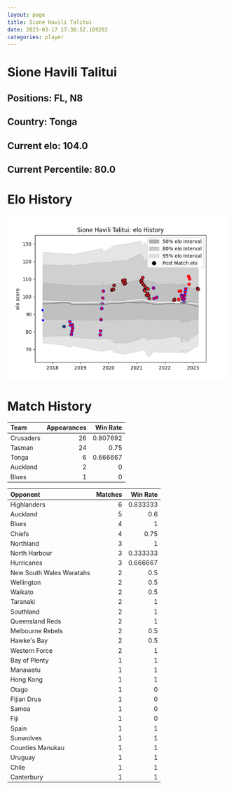 ```yaml
---  
layout: page  
title: Sione Havili Talitui  
date: 2023-03-17 17:38:52.169203  
categories: player  
---
```

# Sione Havili Talitui

## Positions: FL, N8

## Country: Tonga

## Current elo: 104.0

## Current Percentile: 80.0

# Elo History


![elo history](history_SioneHaviliTalitui.png)
# Match History


| Team      |   Appearances |   Win Rate |
|:----------|--------------:|-----------:|
| Crusaders |            26 |   0.807692 |
| Tasman    |            24 |   0.75     |
| Tonga     |             6 |   0.666667 |
| Auckland  |             2 |   0        |
| Blues     |             1 |   0        |

| Opponent                 |   Matches |   Win Rate |
|:-------------------------|----------:|-----------:|
| Highlanders              |         6 |   0.833333 |
| Auckland                 |         5 |   0.6      |
| Blues                    |         4 |   1        |
| Chiefs                   |         4 |   0.75     |
| Northland                |         3 |   1        |
| North Harbour            |         3 |   0.333333 |
| Hurricanes               |         3 |   0.666667 |
| New South Wales Waratahs |         2 |   0.5      |
| Wellington               |         2 |   0.5      |
| Waikato                  |         2 |   0.5      |
| Taranaki                 |         2 |   1        |
| Southland                |         2 |   1        |
| Queensland Reds          |         2 |   1        |
| Melbourne Rebels         |         2 |   0.5      |
| Hawke's Bay              |         2 |   0.5      |
| Western Force            |         2 |   1        |
| Bay of Plenty            |         1 |   1        |
| Manawatu                 |         1 |   1        |
| Hong Kong                |         1 |   1        |
| Otago                    |         1 |   0        |
| Fijian Drua              |         1 |   0        |
| Samoa                    |         1 |   0        |
| Fiji                     |         1 |   0        |
| Spain                    |         1 |   1        |
| Sunwolves                |         1 |   1        |
| Counties Manukau         |         1 |   1        |
| Uruguay                  |         1 |   1        |
| Chile                    |         1 |   1        |
| Canterbury               |         1 |   1        |